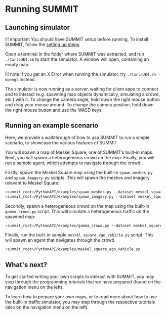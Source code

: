 <h1> Running SUMMIT </h1>

## Launching simulator

!!! important
    You should have SUMMIT setup before running. To install SUMMIT, follow the [setting up steps](../setting_up).

Open a terminal in the folder where SUMMIT was extracted, and run `./CarleUE4.sh` to start the simulator. A window will open, containing an empty map. 

!!! note
    If you get an X Error when running the simulator, try `./CarlaUE4.sh -opengl` instead.

The simulator is now running as a server, waiting for client apps to connect and to interact (e.g. spawning map objects dynamically, simulating a crowd, etc.) with it. To change the camera angle, hold down the right mouse button and drag your mouse around. To change the camera position, hold down the right mouse button and use the WASD keys.

## Running an example scenario

Here, we provide a walkthrough of how to use SUMMIT to run a simple scenario, to showcase the various features of SUMMIT. 

You will spawn a map of Meskel Square, one of SUMMIT's built-in maps. Next, you will spawn a heterogeneous crowd on the map. Finally, you will run a sample agent, which attempts to navigate through the crowd.

Firstly, spawn the Meskel Square map using the built-in `spawn_meshes.py` and `spawn_imagery.py` scripts. This will spawn the meshes and imagery relevant to Meskel Square:
```bash
<summit_root>/PythonAPI/examples/spawn_meshes.py --dataset meskel_square
<summit_root>/PythonAPI/examples/spawn_imagery.py --dataset meskel_square
```

Secondly, spawn a heterogeneous crowd on the map using the built-in `gamma_crowd.py` script. This will simulate a heterogeneous traffic on the spawned map:
```bash
<summit_root>/PythonAPI/examples/gamma_crowd.py --dataset meskel_square
```

Finally, run the built-in sample `meskel_square_ego_vehicle.py` script. This will spawn an agent that navigates through the crowd.
```bash
<summit_root>/PythonAPI/examples/meskel_square_ego_vehicle.py
```

## What's next?
To get started writing your own scripts to interact with SUMMIT, you may step through the programming tutorials that we have prepared (found on the navigation menu on the left).

To learn how to prepare your own maps, or to read more about how to use the built-in traffic simulator, you may step through the respective tutorials (also on the navigation menu on the left).
